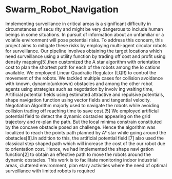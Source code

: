 # Swarm_Robot_Navigation

 Implementing surveillance in critical areas is a significant difficulty in circumstances of secu
rity and might be very dangerous to include human beings in some situations. In pursuit of
 information about an unfamiliar or a volatile environment will pose potential risks. To address
 this concern, this project aims to mitigate these risks by employing multi-agent circular robots
 for surveillance.
 Our pipeline involves obtaining the target locations which need surveillance using a utility
 function by trading off cost and profit using density mapping[5],then customized the A star
 algorithm with orientation cost to plan the shortest path for each of the robots among the lo
cations available. We employed Linear Quadratic Regulator (LQR) to control the movement of
 the robots. We tackled multiple cases for collision avoidance with known, dynamic(unknown)
 obstacles and among the other robot agents using strategies such as negotiation by involv
ing waiting time, Artificial potential fields using estimated attractive and repulsive potentials,
 shape navigation function using vector fields and tangential velocity.
 Negotiation Algorithm majorly used to navigate the robots while avoiding collision trading
 off reaching time to save cost.[5] We employed artificial potential field to detect the dynamic
 obstacles appearing on the grid trajectory and re-plan the path. But the local minima constrain
 constituted by the concave obstacle posed an challenge. Hence the algorithm was localized to
 reach the points path planned by A* star while going around the obstacles[8].In addition to
 this, the artificial potential field [7] also used the classical step shaped path which will increase
 the cost of the our robot due to orientation cost. Hence, we had implemented the shape navi
gation function[2] to obtain an effective path to move the robots around the dynamic obstacles.
 This work is to facilitate monitoring indoor industrial areas, cluttered environment, plan
etary activities where the need of optimal surveillance with limited robots is required
